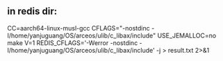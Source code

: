 
## in redis dir:
CC=aarch64-linux-musl-gcc CFLAGS="-nostdinc -I/home/yanjuguang/OS/arceos/ulib/c_libax/include" USE_JEMALLOC=no make V=1 REDIS_CFLAGS='-Werror -nostdinc -I/home/yanjuguang/OS/arceos/ulib/c_libax/include' -j > result.txt 2>&1